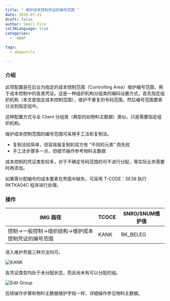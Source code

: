 ```yaml
---
title: " 维护成本控制凭证的编号范围 "
date: 2019-07-21
draft: false
author: Small Fire
isCJKLanguage: true
categories: 
  -  ABAP

tags: 
  - abaputils

---
```


### 介绍

此项配置是在后台为指定的成本控制范围（Controlling Area）维护编号范围，用于成本控制中的各类凭证。这是一种组织机构分组类的编码设置方式，首先指定组织机构（本文是指定成本控制范围），维护不重复的号码范围，然后编号范围要素分派到指定组中。

这种配置方式与全 Client 分组类（典型的如物料主数据）类似，只是需要指定组织机构。

维护成本控制范围的编号范围可采用手工法和复制法。

- 复制法较简单，但容易报复制的双方有 “不同的元素” 而失败
- 手工法步骤多一点，但细节操作参考物料主数据

成本控制的凭证类型较多，对于不确定号码范围的可不进行分配，等实际业务需要时再添加。

如果需分配编号的成本要素在界面中缺失，可采用 T-CODE：SE38 执行 RKTKA04C 程序进行处理。

### 操作

| IMG 路径                                          | TCOCE | SNRO/SNUM维护值 |
| ------------------------------------------------- | ----- | --------------- |
| 控制→一般控制→组织结构→维护成本控制凭证的编号范围 | KANK  | RK_BELEG        |

进入维护界面三种方法均可。

![KANK](/images/ABAP/ABAP_NumberRange22.png)

各凭证类型均处于未分配状态，而且尚未有可以分配的组。

![Edit Group](/images/ABAP/ABAP_NumberRange23.png)

后续操作步骤和物料主数据维护字段一样，详细操作参见物料主数据。

